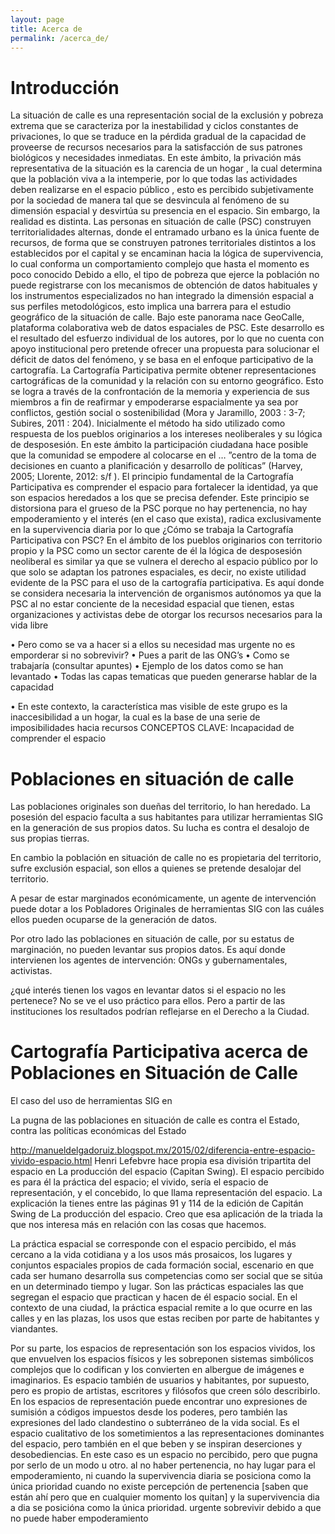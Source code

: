 ```yaml
---
layout: page
title: Acerca de
permalink: /acerca_de/
---
```

# Introducción
La situación de calle es una representación social de la exclusión y pobreza extrema que se caracteriza por la inestabilidad y ciclos constantes de privaciones, lo que se traduce en la pérdida gradual de la capacidad de proveerse de recursos necesarios para la satisfacción de sus patrones biológicos y necesidades inmediatas.
En este ámbito, la privación más representativa de la situación es la carencia de un hogar , la cual determina que la población viva a la intemperie, por lo que todas las actividades deben realizarse en el espacio público , esto es percibido subjetivamente por la sociedad de manera tal que se desvincula al fenómeno de su dimensión espacial y desvirtúa su presencia en el espacio.
Sin embargo, la realidad es distinta. Las personas en situación de calle (PSC) construyen territorialidades alternas, donde el entramado urbano es la única fuente de recursos, de forma que se construyen patrones territoriales distintos a los establecidos por el capital y se encaminan hacia la lógica de supervivencia, lo cual conforma un comportamiento complejo que hasta el momento es poco conocido 
Debido a ello, el tipo de pobreza que ejerce la población no puede registrarse con los mecanismos de obtención de datos habituales y los instrumentos especializados no han integrado la dimensión espacial a sus perfiles metodológicos, esto implica una barrera para el estudio geográfico de la situación de calle.
Bajo este panorama nace GeoCalle, plataforma colaborativa web de datos espaciales de PSC. Este desarrollo es el resultado del esfuerzo individual de los autores, por lo que no cuenta con apoyo institucional pero pretende ofrecer una propuesta para solucionar el déficit de datos del fenómeno, y se basa en el enfoque participativo de la cartografía.
La Cartografía Participativa permite obtener representaciones cartográficas de la comunidad y la relación con su entorno geográfico. Esto se logra a través de la confrontación de la memoria y experiencia de sus miembros a fin de reafirmar y empoderarse espacialmente ya sea por conflictos, gestión social o sostenibilidad (Mora y Jaramillo, 2003 : 3-7; Subires, 2011 : 204).
Inicialmente el método ha sido utilizado como respuesta de los pueblos originarios a los intereses neoliberales y su lógica de desposesión. En este ámbito la participación ciudadana hace posible que la comunidad se empodere al colocarse en el … ”centro de la toma de decisiones en cuanto a planificación y desarrollo de políticas”  (Harvey, 2005; Llorente, 2012: s/f ).
El principio fundamental de la Cartografía Participativa es comprender el espacio para fortalecer la identidad, ya que son espacios heredados a los que se precisa defender. Este principio se distorsiona para el grueso de la PSC porque no hay pertenencia, no hay empoderamiento y el interés (en el caso que exista), radica exclusivamente en la supervivencia diaria por lo que ¿Cómo se trabaja la Cartografía Participativa con PSC?
En el ámbito de los pueblos originarios con territorio propio y la PSC como un sector carente de él la lógica de desposesión neoliberal es similar ya que se vulnera el derecho al espacio público  por lo que solo se adaptan los patrones espaciales, es decir, no existe utilidad evidente de la PSC para el uso de la cartografía participativa.
Es aquí donde se considera necesaria la intervención de organismos autónomos ya que la PSC al no estar conciente de la necesidad espacial que tienen, estas organizaciones y activistas debe de otorgar los recursos necesarios para la vida libre



•	Pero como se va a hacer si a ellos su necesidad mas urgente no es emporderar si no sobrevivir? 
•	Pues a parit de las ONG’s
•	Como se trabajaría (consultar apuntes)
•	Ejemplo de los datos como se han levantado
•	Todas las capas tematicas que pueden generarse hablar de la capacidad 

•	En este contexto, la característica mas visible de este grupo es la inaccesibilidad a un hogar, la cual es la base de una serie de imposibilidades hacia recursos
CONCEPTOS CLAVE: Incapacidad de comprender el espacio

# Poblaciones en situación de calle

Las poblaciones originales son dueñas del territorio, lo han
heredado. La posesión del espacio faculta a sus habitantes para
utilizar herramientas SIG en la generación de sus propios datos. Su
lucha es contra el desalojo de sus propias tierras.

En cambio la población en situación de calle no es propietaria del
territorio, sufre exclusión espacial, son ellos a quienes se pretende
desalojar del territorio.

A pesar de estar marginados económicamente, un agente de intervención
puede dotar a los Pobladores Originales de herramientas SIG con las
cuáles ellos pueden ocuparse de la generación de datos.

Por otro lado las poblaciones en situación de calle, por su estatus de
marginación, no pueden levantar sus propios datos. Es aquí donde
intervienen los agentes de intervención: ONGs y gubernamentales,
activistas.

¿qué interés tienen los vagos en levantar datos si el espacio no les
pertenece? No se ve el uso práctico para ellos. Pero a partir de las
instituciones los resultados podrían reflejarse en el Derecho a la
Ciudad.

# Cartografía Participativa acerca de Poblaciones en Situación de Calle

El caso del uso de herramientas SIG en 

La pugna de las poblaciones en situación de calle es contra el Estado,
contra las políticas económicas del Estado



http://manueldelgadoruiz.blogspot.mx/2015/02/diferencia-entre-espacio-vivido-espacio.html
Henri Lefebvre hace propia esa división tripartita del espacio en La producción del espacio (Capitan Swing). El espacio percibido es para él la práctica del espacio; el vivido, sería el espacio de representación, y el concebido, lo que llama representación del espacio. La explicación la tienes entre las páginas 91 y 114 de la edición de Capitán Swing de La producción del espacio. Creo que esa aplicación de la triada la que nos interesa más en relación con las cosas que hacemos.

La práctica espacial se corresponde con el espacio percibido, el más cercano a la vida cotidiana y a los usos más prosaicos, los lugares y conjuntos espaciales propios de cada formación social, escenario en que cada ser humano desarrolla sus competencias como ser social que se sitúa en un determinado tiempo y lugar. Son las prácticas espaciales las que segregan el espacio que practican y hacen de él espacio social. En el contexto de una ciudad, la práctica espacial remite a lo que ocurre en las calles y en las plazas, los usos que estas reciben por parte de habitantes y viandantes.

Por su parte, los espacios de representación son los espacios vividos, los que envuelven los espacios físicos y les sobreponen sistemas simbólicos complejos que lo codifican y los convierten en albergue de imágenes e imaginarios. Es espacio también de usuarios y habitantes, por supuesto, pero es propio de artistas, escritores y filósofos que creen sólo describirlo. En los espacios de representación puede encontrar uno expresiones de sumisión a códigos impuestos desde los poderes, pero también las expresiones del lado clandestino o subterráneo de la vida social. Es el espacio cualitativo de los sometimientos a las representaciones dominantes del espacio, pero también en el que beben y se inspiran deserciones y desobediencias. En este caso es un espacio no percibido, pero que pugna por serlo de un modo u otro.
 al no haber pertenencia, no hay lugar para el empoderamiento, ni cuando la supervivencia diaria se posiciona como la única prioridad
cuando no existe percepción de pertenencia [saben que están ahí pero que en cualquier momento los quitan] y la supervivencia dia a dia se posicióna como la única prioridad.
urgente sobrevivir debido a que no puede haber empoderamiento 

